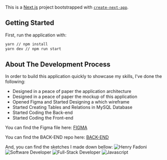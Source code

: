 This is a [Next.js](https://nextjs.org/) project bootstrapped with [`create-next-app`](https://github.com/vercel/next.js/tree/canary/packages/create-next-app).

## Getting Started

First, run the application with:

```bash
yarn // npm install
yarn dev // npm run start
```

## About The Development Process

In order to build this application quickly to showcase my skills, I've done the following:

- Designed in a peace of paper the application architecture
- Designed in a peace of paper the mockup of this application
- Opened Figma and Started Designing a which wireframe
- Started Creating Tables and Relations in MySQL Database
- Started Coding the Back-end
- Started Coding the Front-end

You can find the Figma file here: [FIGMA](https://www.figma.com/file/CMbXMzL7P7W8b7PUrGpsPb/Untitled?node-id=1%3A2)

You can find the BACK-END repo here: [BACK-END](https://github.com/HenriqueFadoni/zumbi_app_backend)

And, you can find the sketches I made down bellow:
![Henry Fadoni](https://i.imgur.com/jQbxXIx.jpeg)
![Software Developer](https://i.imgur.com/6rS82Se.jpeg)
![Full-Stack Developer](https://i.imgur.com/piwBb6Q.jpeg)
![Javascript](https://i.imgur.com/V2kgO1J.jpeg)
